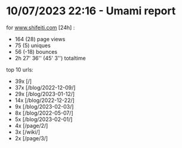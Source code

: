 # 10/07/2023 22:16 - Umami report
for www.shifeiti.com [24h] :

 - 164 (28) page views
 - 75 (5) uniques
 - 56 (-18) bounces
 - 2h 27' 36'' (45' 3'') totaltime


top 10 urls:
 - 39x [/]
 - 37x [/blog/2022-12-09/]
 - 29x [/blog/2023-01-12/]
 - 14x [/blog/2022-12-22/]
 - 9x [/blog/2023-02-03/]
 - 8x [/blog/2022-05-07/]
 - 5x [/blog/2023-02-01/]
 - 4x [/page/2/]
 - 3x [/wiki/]
 - 2x [/page/3/]


